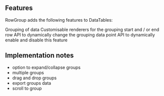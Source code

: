 ## Features

RowGroup adds the following features to DataTables:

Grouping of data
Customisable renderers for the grouping start and / or end row
API to dynamically change the grouping data point
API to dynamically enable and disable this feature

## Implementation notes

- option to expand/collapse groups
- multiple groups
- drag and drop groups
- export groups data
- scroll to group
